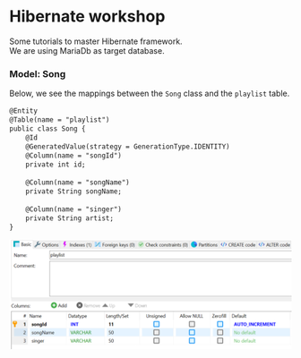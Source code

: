 # Hibernate workshop

Some tutorials to master Hibernate framework.
<br>
We are using MariaDb as target database.

### Model: Song

Below, we see the mappings between the `Song` class and the `playlist` table.
```
@Entity
@Table(name = "playlist")
public class Song {
    @Id
    @GeneratedValue(strategy = GenerationType.IDENTITY)
    @Column(name = "songId")
    private int id;

    @Column(name = "songName")
    private String songName;

    @Column(name = "singer")
    private String artist;
}
```

![song_table](assets/song_table.png)